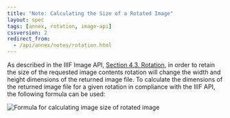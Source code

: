 ```yaml
---
title: "Note: Calculating the Size of a Rotated Image"
layout: spec
tags: [annex, rotation, image-api]
cssversion: 2
redirect_from:
  - /api/annex/notes/rotation.html
---
```


As described in the IIIF Image API, [Section 4.3. Rotation][image-api-rotation], in order to retain the size of the requested image contents rotation will change the width and height dimensions of the returned image file. To calculate the dimensions of the returned image file for a given rotation in compliance with the IIIF API, the following formula can be used:

![Formula for calculating image size of rotated image][rotation-ill]

[rotation-ill]: /api/annex/notes/iiif-rotated-img-size.png "Formula for calculating image size of rotated image"
[image-api-rotation]: /api/image/2.0#43-rotation "Image API Section 4.3. Rotation"
